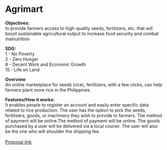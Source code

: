 # Agrimart

**Objectives:** <br>
to provide farmers access to high-quality seeds, fertilizers, etc. that will boost sustainable agricultural output
to increase food security and combat malnutrition

**SDG:** <br>
1 - No Poverty <br>
2 - Zero Hunger <br>
8 - Decent Work and Economic Growth <br>
15 - Life on Land

**Overview** <br>
An online marketplace for seeds (rice), fertilizers, with a few clicks, can help farmers plant more rice in the Philippines.

**Features/How it works:** <br>
It enables people to register an account and easily enter specific data related to rice production. The user has the option to pick the seeds, fertilizers, goods, or machinery they wish to provide to farmers. The method of payment will be online.The method of payment will be online. The goods purchased by a user will be delivered via a local courier. The user will also be the one who will shoulder the shipping fee. <br> <br>
[Proposal link](https://docs.google.com/document/d/1qrSGb18818rieMkkhQcuHw5hXLTiDLUqvPczthYM8bM/edit)
